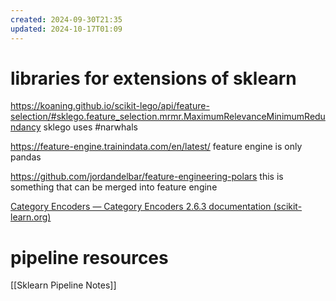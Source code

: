 ```yaml
---
created: 2024-09-30T21:35
updated: 2024-10-17T01:09
---
```


# libraries for extensions of sklearn
https://koaning.github.io/scikit-lego/api/feature-selection/#sklego.feature_selection.mrmr.MaximumRelevanceMinimumRedundancy
sklego uses #narwhals


https://feature-engine.trainindata.com/en/latest/
feature engine is only pandas

https://github.com/jordandelbar/feature-engineering-polars
this is something that can be merged into feature engine

[Category Encoders — Category Encoders 2.6.3 documentation (scikit-learn.org)](https://contrib.scikit-learn.org/category_encoders/index.html)
# pipeline resources
[[Sklearn Pipeline Notes]]
